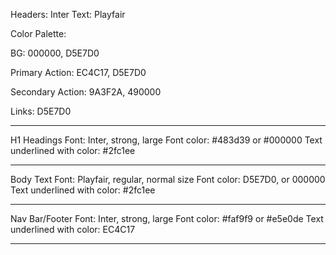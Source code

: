 Headers: Inter
Text: Playfair

Color Palette:

BG: 000000, D5E7D0

Primary Action: EC4C17, D5E7D0

Secondary Action: 9A3F2A, 490000

Links: D5E7D0


---

H1 Headings
Font: Inter, strong, large
Font color: #483d39 or #000000
Text underlined with color: #2fc1ee

---

Body Text
Font: Playfair, regular, normal size
Font color: D5E7D0, or 000000
Text underlined with color: #2fc1ee

---

Nav Bar/Footer
Font: Inter, strong, large
Font color: #faf9f9 or #e5e0de
Text underlined with color: EC4C17

---
